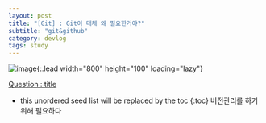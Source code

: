 ```yaml
---
layout: post
title: "[Git] : Git이 대체 왜 필요한거야?"
subtitle: "git&github"
category: devlog
tags: study
---
```


![image](https://git-scm.com/images/logo@2x.png){:.lead width="800" height="100" loading="lazy"}

[Question : title](https://www.acmicpc.net/problem/8958)

<!--more-->

* this unordered seed list will be replaced by the toc
{:toc}
버전관리를 하기 위해 필요하다

